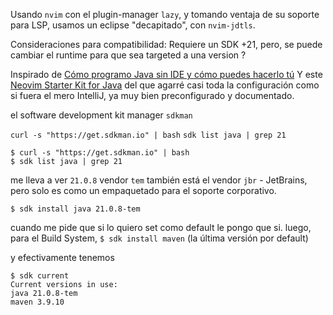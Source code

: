 Usando `nvim` con el plugin-manager `lazy`, y tomando ventaja de su soporte para LSP, usamos un eclipse "decapitado", con `nvim-jdtls`. 

Consideraciones para compatibilidad: Requiere un SDK +21, pero, se puede cambiar el runtime para que sea targeted a una version ?

Inspirado de [Cómo programo Java sin IDE y cómo puedes hacerlo tú](https://youtu.be/9HqgUo7kduk?si=TT_KtfWGVTSFWRum&t=754)
Y este [Neovim Starter Kit for Java](https://github.com/bcampolo/nvim-starter-kit/tree/java#neovim-starter-kit-for-java-) del que agarré casi toda la configuración como si fuera el mero IntelliJ, ya muy bien preconfigurado y documentado. 


el software development kit manager `sdkman`


`curl -s "https://get.sdkman.io" | bash`
`sdk list java | grep 21`

```
$ curl -s "https://get.sdkman.io" | bash
$ sdk list java | grep 21
```

me lleva a ver `21.0.8` vendor `tem`
también está el vendor `jbr` - JetBrains, pero solo es como un empaquetado para el soporte corporativo. 

`$ sdk install java 21.0.8-tem`

cuando me pide que si lo quiero set como default le pongo que si.
luego, para el Build System, `$ sdk install maven`
(la última versión por default)

y efectivamente tenemos
```
$ sdk current
Current versions in use:
java 21.0.8-tem
maven 3.9.10
```

